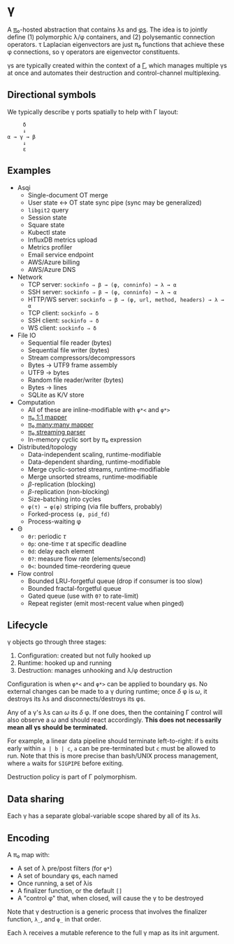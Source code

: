 # γ
A [π₀](pi0.md)-hosted abstraction that contains λs and [φs](phi.md). The idea is to jointly define (1) polymorphic λ/φ containers, and (2) polysemantic connection operators. τ Laplacian eigenvectors are just π₀ functions that achieve these φ connections, so γ operators are eigenvector constituents.

γs are typically created within the context of a [Γ](Gamma.md), which manages multiple γs at once and automates their destruction and control-channel multiplexing.


## Directional symbols
We typically describe γ ports spatially to help with Γ layout:

```
     δ
     ↓
α → γ → β
     ↓
     ε
```


## Examples
+ Asqi
  + Single-document OT merge
  + User state ↔ OT state sync pipe (sync may be generalized)
  + `libgit2` query
  + Session state
  + Square state
  + Kubectl state
  + InfluxDB metrics upload
  + Metrics profiler
  + Email service endpoint
  + AWS/Azure billing
  + AWS/Azure DNS
+ Network
  + TCP server: `sockinfo ⇒ β → (φ, conninfo) → λ → α`
  + SSH server: `sockinfo ⇒ β → (φ, conninfo) → λ → α`
  + HTTP/WS server: `sockinfo ⇒ β → (φ, url, method, headers) → λ → α`
  + TCP client: `sockinfo ⇒ δ`
  + SSH client: `sockinfo ⇒ δ`
  + WS client: `sockinfo ⇒ δ`
+ File IO
  + Sequential file reader (bytes)
  + Sequential file writer (bytes)
  + Stream compressors/decompressors
  + Bytes → UTF9 frame assembly
  + UTF9 → bytes
  + Random file reader/writer (bytes)
  + Bytes → lines
  + SQLite as K/V store
+ Computation
  + All of these are inline-modifiable with `φ*<` and `φ*>`
  + [π₀ 1:1 mapper](gamma-phi-map.md)
  + [π₀ many:many mapper](gamma-phi-map.md)
  + [π₀ streaming parser](gamma-phi-parse.md)
  + In-memory cyclic sort by π₀ expression
+ Distributed/topology
  + Data-independent scaling, runtime-modifiable
  + Data-dependent sharding, runtime-modifiable
  + Merge cyclic-sorted streams, runtime-modifiable
  + Merge unsorted streams, runtime-modifiable
  + _β_-replication (blocking)
  + _β_-replication (non-blocking)
  + Size-batching into cycles
  + `φ(τ) → φ(φ)` striping (via file buffers, probably)
  + Forked-process `(φ, pid_fd)`
  + Process-waiting φ
+ Θ
  + `Θr`: periodic _τ_
  + `Θp`: one-time _τ_ at specific deadline
  + `Θd`: delay each element
  + `Θ?`: measure flow rate (elements/second)
  + `Θ<`: bounded time-reordering queue
+ Flow control
  + Bounded LRU-forgetful queue (drop if consumer is too slow)
  + Bounded fractal-forgetful queue
  + Gated queue (use with `Θ?` to rate-limit)
  + Repeat register (emit most-recent value when pinged)


## Lifecycle
γ objects go through three stages:

1. Configuration: created but not fully hooked up
2. Runtime: hooked up and running
3. Destruction: manages unhooking and λ/φ destruction

Configuration is when `φ*<` and `φ*>` can be applied to boundary φs. No external changes can be made to a γ during runtime; once _δ_ φ is _ω_, it destroys its λs and disconnects/destroys its φs.

Any of a γ's λs can _ω_ its _δ_ φ. If one does, then the containing Γ control will also observe a _ω_ and should react accordingly. **This does not necessarily mean all γs should be terminated.**

For example, a linear data pipeline should terminate left-to-right: if `b` exits early within `a | b | c`, `a` can be pre-terminated but `c` must be allowed to run. Note that this is more precise than bash/UNIX process management, where `a` waits for `SIGPIPE` before exiting.

Destruction policy is part of Γ polymorphism.


## Data sharing
Each γ has a separate global-variable scope shared by all of its λs.


## Encoding
A π₀ map with:

+ A set of λ pre/post filters (for `φ*`)
+ A set of boundary φs, each named
+ Once running, a set of λis
+ A finalizer function, or the default `[]`
+ A "control φ" that, when closed, will cause the γ to be destroyed

Note that γ destruction is a generic process that involves the finalizer function, `λ_`, and `φ_` in that order.

Each λ receives a mutable reference to the full γ map as its init argument.
